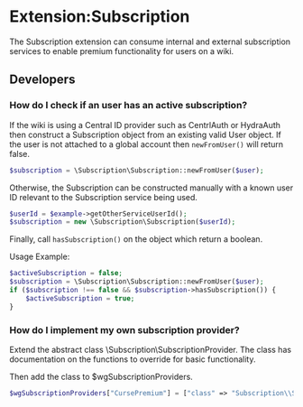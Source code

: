# Extension:Subscription

The Subscription extension can consume internal and external subscription services to enable premium functionality for users on a wiki.

## Developers
### How do I check if an user has an active subscription?

If the wiki is using a Central ID provider such as CentrlAuth or HydraAuth then construct a Subscription object from an existing valid User object.  If the user is not attached to a global account then `newFromUser()` will return false.
```php
$subscription = \Subscription\Subscription::newFromUser($user);
```

Otherwise, the Subscription can be constructed manually with a known user ID relevant to the Subscription service being used.
```php
$userId = $example->getOtherServiceUserId();
$subscription = new \Subscription\Subscription($userId);
```

Finally, call `hasSubscription()` on the object which return a boolean.

Usage Example:
```php
$activeSubscription = false;
$subscription = \Subscription\Subscription::newFromUser($user);
if ($subscription !== false && $subscription->hasSubscription()) {
	$activeSubscription = true;
}
```

### How do I implement my own subscription provider?

Extend the abstract class \Subscription\SubscriptionProvider.  The class has documentation on the functions to override for basic functionality.

Then add the class to $wgSubscriptionProviders.

```php
$wgSubscriptionProviders["CursePremium"] = ["class" => "Subscription\\SubscriptionProvider\\ExampleSubscription"];
```
